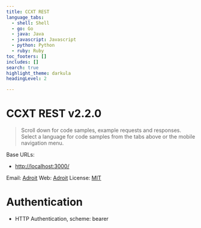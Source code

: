 ```yaml
---
title: CCXT REST
language_tabs:
  - shell: Shell
  - go: Go
  - java: Java
  - javascript: Javascript
  - python: Python
  - ruby: Ruby
toc_footers: []
includes: []
search: true
highlight_theme: darkula
headingLevel: 2

---
```


<h1 id="ccxt-rest">CCXT REST v2.2.0</h1>

> Scroll down for code samples, example requests and responses. Select a language for code samples from the tabs above or the mobile navigation menu.

Base URLs:

* <a href="http://localhost:3000/">http://localhost:3000/</a>

Email: <a href="mailto:hello@adroit.ph">Adroit</a> Web: <a href="https://adroit.ph/ccxt-rest-contact-us/">Adroit</a> 
License: <a href="https://github.com/franz-see/ccxt-rest/blob/master/LICENSE.txt">MIT</a>

# Authentication

- HTTP Authentication, scheme: bearer 



